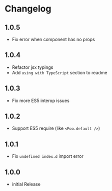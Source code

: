# Changelog

## 1.0.5

- Fix error when component has no props

## 1.0.4

- Refactor jsx typings
- Add `using with TypeScript` section to readme

## 1.0.3

- Fix more ES5 interop issues

## 1.0.2

- Support ES5 require (like `<Foo.default />`)

## 1.0.1

- Fix `undefined index.d` import error

## 1.0.0

- initial Release
